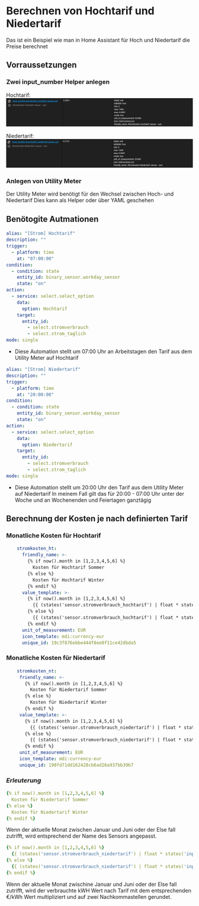 # Berechnen von Hochtarif und Niedertarif
Das ist ein Beispiel wie man in Home Assistant für Hoch und Niedertarif die Preise berechnet

## Vorraussetzungen

### Zwei input_number Helper anlegen

Hochtarif:
![This is an image](/Bilder/Euro%20pro%20kWh%20Hoch.png)

Niedertarif:
![This is an image](/Bilder/Euro%20pro%20kWh%20nieder.png)

### Anlegen von Utility Meter

Der Utility Meter wird benötigt für den Wechsel zwischen Hoch- und Niedertarif
Dies kann als Helper oder über YAML geschehen

## Benötogite Autmationen

```yaml
alias: "[Strom] Hochtarif"
description: ""
trigger:
  - platform: time
    at: "07:00:00"
condition:
  - condition: state
    entity_id: binary_sensor.workday_sensor
    state: "on"
action:
  - service: select.select_option
    data:
      option: Hochtarif
    target:
      entity_id:
        - select.stromverbrauch
        - select.strom_taglich
mode: single
```
- Diese Automation stellt um 07:00 Uhr an Arbeitstagen den Tarif aus dem Utility Meter auf Hochtarif

```yaml
alias: "[Strom] Niedertarif"
description: ""
trigger:
  - platform: time
    at: "20:00:00"
condition:
  - condition: state
    entity_id: binary_sensor.workday_sensor
    state: "on"
action:
  - service: select.select_option
    data:
      option: Niedertarif
    target:
      entity_id:
        - select.stromverbrauch
        - select.strom_taglich
mode: single
```
- Diese Automation stellt um 20:00 Uhr den Tarif aus dem Utility Meter auf Niedertarif
  In meinem Fall gilt das für 20:00 - 07:00 Uhr unter der Woche und an Wochenenden und Feiertagen ganztägig
  
## Berechnung der Kosten je nach definierten Tarif

### Monatliche Kosten für Hochtarif
```yaml
    stromkosten_ht:
      friendly_name: >-
        {% if now().month in [1,2,3,4,5,6] %}
          Kosten für Hochtarif Sommer
        {% else %}
          Kosten für Hochtarif Winter
        {% endif %}
      value_template: >-
        {% if now().month in [1,2,3,4,5,6] %}
          {{ (states('sensor.stromverbrauch_hochtarif') | float * states('input_number.stromkosten_hochtarif_januar_juni') | float ) | round(2)}}
        {% else %}
          {{ (states('sensor.stromverbrauch_hochtarif') | float * states('input_number.stromkosten_hochtarif_juli_dezember') | float ) | round(2)}}
        {% endif %}
      unit_of_measurement: EUR
      icon_template: mdi:currency-eur
      unique_id: 19c3f876ebbe444f8ee0f11ce42dbda5
 ```
 ### Monatliche Kosten für Niedertarif
 ```yaml
     stromkosten_nt:
      friendly_name: >-
        {% if now().month in [1,2,3,4,5,6] %}
          Kosten für Niedertarif Sommer
        {% else %}
          Kosten für Niedertarif Winter
        {% endif %}
      value_template: >-
        {% if now().month in [1,2,3,4,5,6] %}
          {{ (states('sensor.stromverbrauch_niedertarif') | float * states('input_number.stromkosten_niedertarif_januar_juni') | float ) | round(2) }}
        {% else %}
          {{ (states('sensor.stromverbrauch_niedertarif') | float * states('input_number.stromkosten_niedertarif_juli_dezember') | float ) | round(2) }}
        {% endif %}
      unit_of_measurement: EUR
      icon_template: mdi:currency-eur
      unique_id: 198fd71dd162428cb6ad26a937bb39b7
```

  ### *Erleuterung*
  ```yaml
  {% if now().month in [1,2,3,4,5,6] %}
    Kosten für Niedertarif Sommer
  {% else %}
    Kosten für Niedertarif Winter
  {% endif %}
  ```
  Wenn der aktuelle Monat zwischen Januar und Juni oder der Else fall zutrifft, wird entsprechend der Name des Sensors angepasst.
  
  ```yaml
  {% if now().month in [1,2,3,4,5,6] %}
    {{ (states('sensor.stromverbrauch_niedertarif') | float * states('input_number.stromkosten_niedertarif_januar_juni') | float ) | round(2) }}
  {% else %}
    {{ (states('sensor.stromverbrauch_niedertarif') | float * states('input_number.stromkosten_niedertarif_juli_dezember') | float ) | round(2) }}
  {% endif %}
  ```
  Wenn der aktuelle Monat zwischine Januar und Juni oder der Else fall zutrifft, wird der verbrauchte kWH Wert nach Tarif mit dem entsprechenden €/kWh Wert multipliziert und auf zwei Nachkommastellen gerundet.
